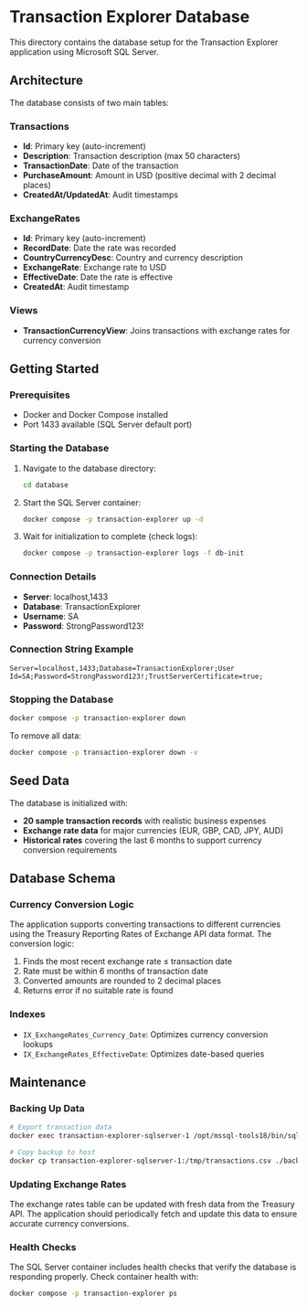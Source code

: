# Transaction Explorer Database

This directory contains the database setup for the Transaction Explorer application using Microsoft SQL Server.

## Architecture

The database consists of two main tables:

### Transactions
- **Id**: Primary key (auto-increment)
- **Description**: Transaction description (max 50 characters)
- **TransactionDate**: Date of the transaction
- **PurchaseAmount**: Amount in USD (positive decimal with 2 decimal places)
- **CreatedAt/UpdatedAt**: Audit timestamps

### ExchangeRates
- **Id**: Primary key (auto-increment) 
- **RecordDate**: Date the rate was recorded
- **CountryCurrencyDesc**: Country and currency description
- **ExchangeRate**: Exchange rate to USD
- **EffectiveDate**: Date the rate is effective
- **CreatedAt**: Audit timestamp

### Views
- **TransactionCurrencyView**: Joins transactions with exchange rates for currency conversion

## Getting Started

### Prerequisites
- Docker and Docker Compose installed
- Port 1433 available (SQL Server default port)

### Starting the Database

1. Navigate to the database directory:
   ```bash
   cd database
   ```

2. Start the SQL Server container:
   ```bash
   docker compose -p transaction-explorer up -d
   ```

3. Wait for initialization to complete (check logs):
   ```bash
   docker compose -p transaction-explorer logs -f db-init
   ```

### Connection Details

- **Server**: localhost,1433
- **Database**: TransactionExplorer
- **Username**: SA
- **Password**: StrongPassword123!

### Connection String Example
```
Server=localhost,1433;Database=TransactionExplorer;User Id=SA;Password=StrongPassword123!;TrustServerCertificate=true;
```

### Stopping the Database

```bash
docker compose -p transaction-explorer down
```

To remove all data:
```bash
docker compose -p transaction-explorer down -v
```

## Seed Data

The database is initialized with:
- **20 sample transaction records** with realistic business expenses
- **Exchange rate data** for major currencies (EUR, GBP, CAD, JPY, AUD)
- **Historical rates** covering the last 6 months to support currency conversion requirements

## Database Schema

### Currency Conversion Logic

The application supports converting transactions to different currencies using the Treasury Reporting Rates of Exchange API data format. The conversion logic:

1. Finds the most recent exchange rate ≤ transaction date
2. Rate must be within 6 months of transaction date
3. Converted amounts are rounded to 2 decimal places
4. Returns error if no suitable rate is found

### Indexes

- `IX_ExchangeRates_Currency_Date`: Optimizes currency conversion lookups
- `IX_ExchangeRates_EffectiveDate`: Optimizes date-based queries

## Maintenance

### Backing Up Data

```bash
# Export transaction data
docker exec transaction-explorer-sqlserver-1 /opt/mssql-tools18/bin/sqlcmd -S localhost -U SA -P 'StrongPassword123!' -d TransactionExplorer -Q "SELECT * FROM Transactions" -o /tmp/transactions.csv -h-1 -s"," -W -C

# Copy backup to host
docker cp transaction-explorer-sqlserver-1:/tmp/transactions.csv ./backup/
```

### Updating Exchange Rates

The exchange rates table can be updated with fresh data from the Treasury API. The application should periodically fetch and update this data to ensure accurate currency conversions.

### Health Checks

The SQL Server container includes health checks that verify the database is responding properly. Check container health with:

```bash
docker compose -p transaction-explorer ps
```
